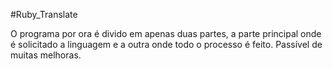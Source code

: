 #Ruby_Translate


 O programa por ora é divido em apenas duas partes, a parte principal onde é solicitado a linguagem e a outra onde todo o processo é  feito.
Passível de muitas melhoras.
